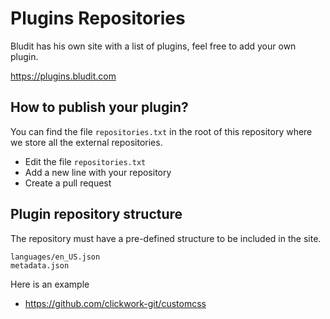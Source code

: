 # Plugins Repositories
Bludit has his own site with a list of plugins, feel free to add your own plugin.

https://plugins.bludit.com

## How to publish your plugin?
You can find the file `repositories.txt` in the root of this repository where we store all the external repositories.
- Edit the file `repositories.txt`
- Add a new line with your repository
- Create a pull request

## Plugin repository structure
The repository must have a pre-defined structure to be included in the site.
```
languages/en_US.json
metadata.json
```

Here is an example
- https://github.com/clickwork-git/customcss
